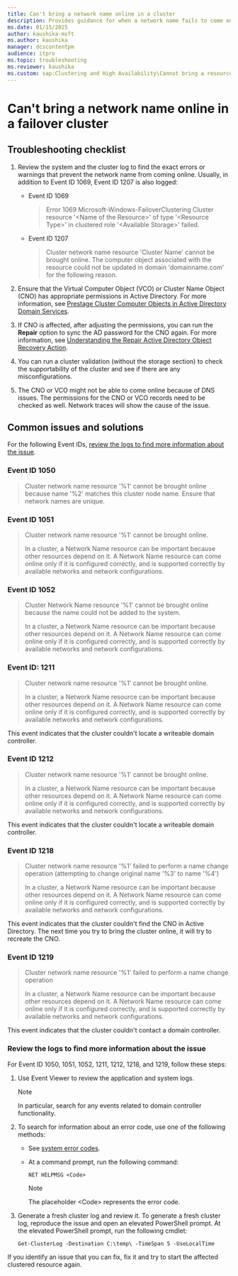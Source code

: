 ```yaml
---
title: Can't bring a network name online in a cluster
description: Provides guidance for when a network name fails to come online in a Windows-based failover cluster
ms.date: 01/15/2025
author: kaushika-msft
ms.author: kaushika
manager: dcscontentpm
audience: itpro
ms.topic: troubleshooting
ms.reviewer: kaushika
ms.custom: sap:Clustering and High Availability\Cannot bring a resource online, csstroubleshoot
---
```

# Can't bring a network name online in a failover cluster

## Troubleshooting checklist

1. Review the system and the cluster log to find the exact errors or warnings that prevent the network name from coming online. Usually, in addition to Event ID 1069, Event ID 1207 is also logged:

   - Event ID 1069

     > Error 1069 Microsoft-Windows-FailoverClustering Cluster resource '\<Name of the Resource>' of type '\<Resource Type>' in clustered role '\<Available Storage>' failed.

   - Event ID 1207

     > Cluster network name resource 'Cluster Name' cannot be brought online. The computer object associated with the resource could not be updated in domain 'domainname.com' for the following reason.

2. Ensure that the Virtual Computer Object (VCO) or Cluster Name Object (CNO) has appropriate permissions in Active Directory. For more information, see [Prestage Cluster Computer Objects in Active Directory Domain Services](/previous-versions/windows/it-pro/windows-server-2012-R2-and-2012/dn466519%28v=ws.11%29).

3. If CNO is affected, after adjusting the permissions, you can run the **Repair** option to sync the AD password for the CNO again. For more information, see [Understanding the Repair Active Directory Object Recovery Action](https://techcommunity.microsoft.com/t5/failover-clustering/understanding-the-repair-active-directory-object-recovery-action/ba-p/371891).

4. You can run a cluster validation (without the storage section) to check the supportability of the cluster and see if there are any misconfigurations.

5. The CNO or VCO might not be able to come online because of DNS issues. The permissions for the CNO or VCO records need to be checked as well. Network traces will show the cause of the issue.

## Common issues and solutions

For the following Event IDs, [review the logs to find more information about the issue](#review-the-logs-to-find-more-information-about-the-issue).

### Event ID 1050

> Cluster network name resource '%1' cannot be brought online because name '%2' matches this cluster node name.  Ensure that network names are unique.

### Event ID 1051

> Cluster network name resource '%1' cannot be brought online.
>
> In a cluster, a Network Name resource can be important because other resources depend on it. A Network Name resource can come online only if it is configured correctly, and is supported correctly by available networks and network configurations.

### Event ID 1052

> Cluster Network Name resource '%1' cannot be brought online because the name could not be added to the system.
>
> In a cluster, a Network Name resource can be important because other resources depend on it. A Network Name resource can come online only if it is configured correctly, and is supported correctly by available networks and network configurations.

### Event ID: 1211

> Cluster network name resource '%1' cannot be brought online.
>
> In a cluster, a Network Name resource can be important because other resources depend on it. A Network Name resource can come online only if it is configured correctly, and is supported correctly by available networks and network configurations.

This event indicates that the cluster couldn't locate a writeable domain controller.

### Event ID 1212

> Cluster network name resource '%1' cannot be brought online.
>
> In a cluster, a Network Name resource can be important because other resources depend on it. A Network Name resource can come online only if it is configured correctly, and is supported correctly by available networks and network configurations.

This event indicates that the cluster couldn't locate a writeable domain controller.

### Event ID 1218

> Cluster network name resource '%1' failed to perform a name change operation (attempting to change original name '%3' to name '%4')
>
> In a cluster, a Network Name resource can be important because other resources depend on it. A Network Name resource can come online only if it is configured correctly, and is supported correctly by available networks and network configurations.

This event indicates that the cluster couldn't find the CNO in Active Directory. The next time you try to bring the cluster online, it will try to recreate the CNO.

### Event ID 1219

> Cluster network name resource '%1' failed to perform a name change operation
>
> In a cluster, a Network Name resource can be important because other resources depend on it. A Network Name resource can come online only if it is configured correctly, and is supported correctly by available networks and network configurations.

This event indicates that the cluster couldn't contact a domain controller.

### Review the logs to find more information about the issue

For Event ID 1050, 1051, 1052, 1211, 1212, 1218, and 1219, follow these steps:

1. Use Event Viewer to review the application and system logs.

   > [!NOTE]
   > In particular, search for any events related to domain controller functionality.

2. To search for information about an error code, use one of the following methods:

   - See [system error codes](/windows/win32/debug/system-error-codes).

   - At a command prompt, run the following command:

     ```console
     NET HELPMSG <Code>
     ```

     > [!NOTE]
     > The placeholder \<Code> represents the error code.

3. Generate a fresh cluster log and review it. To generate a fresh cluster log, reproduce the issue and open an elevated PowerShell prompt. At the elevated PowerShell prompt, run the following cmdlet:

   `Get-ClusterLog -Destination C:\temp\ -TimeSpan 5 -UseLocalTime`

If you identify an issue that you can fix, fix it and try to start the affected clustered resource again.
